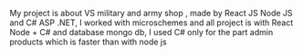 My project is about VS military and army shop , made by  React JS Node JS and C# ASP .NET, I worked with microschemes and all project is with React Node + C# and database mongo db, I used C# only for the part admin products which is faster than with node js
